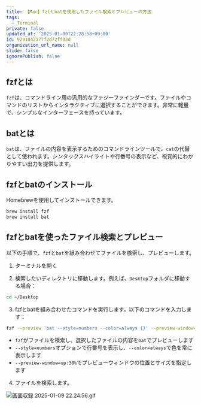 ```yaml
---
title: 【Mac】fzfとbatを使用したファイル検索とプレビューの方法
tags:
  - Terminal
private: false
updated_at: '2025-01-09T22:28:58+09:00'
id: 9291042177f2d72ff93d
organization_url_name: null
slide: false
ignorePublish: false
---
```

## fzfとは

`fzf`は、コマンドライン用の汎用的なファジーファインダーです。ファイルやコマンドのリストからインタラクティブに選択することができます。非常に軽量で、シンプルなインターフェースを持っています。

## batとは

`bat`は、ファイルの内容を表示するためのコマンドラインツールで、`cat`の代替として使われます。シンタックスハイライトや行番号の表示など、視覚的にわかりやすい出力を提供します。

## fzfとbatのインストール

Homebrewを使用してインストールできます。

```bash
brew install fzf
brew install bat
```

## fzfとbatを使ったファイル検索とプレビュー

以下の手順で、`fzf`と`bat`を組み合わせてファイルを検索し、プレビューします。

1. ターミナルを開く

2. 検索したいディレクトリに移動します。例えば、`Desktop`フォルダに移動する場合：

```bash
cd ~/Desktop
```

3. fzfとbatを組み合わせたコマンドを実行します。以下のコマンドを入力します：

```bash
fzf --preview 'bat --style=numbers --color=always {}' --preview-window=up:30%
```

   - `fzf`がファイルを検索し、選択したファイルの内容を`bat`でプレビューします
   - `--style=numbers`オプションで行番号を表示し、`--color=always`で色を常に表示します
   - `--preview-window=up:30%`でプレビューウィンドウの位置とサイズを指定します

4. ファイルを検索します。

![画面収録 2025-01-09 22.24.56.gif](https://qiita-image-store.s3.ap-northeast-1.amazonaws.com/0/2342443/5c83411c-24bd-b3fc-b7d3-b737bc1e287f.gif)

